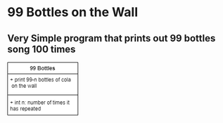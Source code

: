 # 99 Bottles on the Wall
## Very Simple program that prints out 99 bottles song 100 times
![alt text](https://github.com/alanpham31/11th-programming/blob/main/99%20bottles/Untitled%20Diagram.png "hi") 
